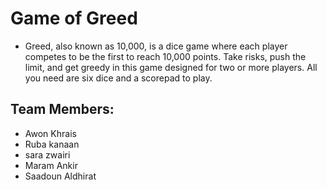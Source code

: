 # Game of Greed

* Greed, also known as 10,000, is a dice game where each player competes to be the first to reach 10,000 points. Take risks, push the limit, and get greedy in this game designed for two or more players. All you need are six dice and a scorepad to play.

## Team Members:

* Awon Khrais 
* Ruba kanaan 
* sara zwairi
* Maram Ankir
* Saadoun Aldhirat 
